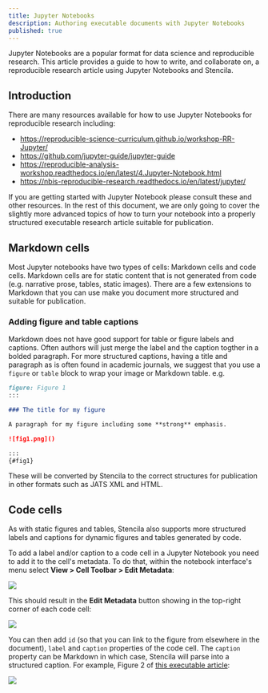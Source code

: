 ```yaml
---
title: Jupyter Notebooks
description: Authoring executable documents with Jupyter Notebooks
published: true
---
```


Jupyter Notebooks are a popular format for data science and reproducible research. This article provides a guide to how to write, and collaborate on, a reproducible research article using Jupyter Notebooks and Stencila.

## Introduction

There are many resources available for how to use Jupyter Notebooks for reproducible research including:

- https://reproducible-science-curriculum.github.io/workshop-RR-Jupyter/
- https://github.com/jupyter-guide/jupyter-guide
- https://reproducible-analysis-workshop.readthedocs.io/en/latest/4.Jupyter-Notebook.html
- https://nbis-reproducible-research.readthedocs.io/en/latest/jupyter/

If you are getting started with Jupyter Notebook please consult these and other resources. In the rest of this document, we are only going to cover the slightly more advanced topics of how to turn your notebook into a properly structured executable research article suitable for publication.

## Markdown cells

Most Jupyter notebooks have two types of cells: Markdown cells and code cells. Markdown cells are for static content that is not generated from code (e.g. narrative prose, tables, static images). There are a few extensions to Markdown that you can use make you document more structured and suitable for publication.

### Adding figure and table captions

Markdown does not have good support for table or figure labels and captions. Often authors will just merge the label and the caption togther in a bolded paragraph. For more structured captions, having a title and paragraph as is often found in academic journals, we suggest that you use a `figure` or `table` block to wrap your image or Markdown table. e.g.

```md
figure: Figure 1
:::

### The title for my figure

A paragraph for my figure including some **strong** emphasis.

![fig1.png]()

:::
{#fig1}
```

These will be converted by Stencila to the correct structures for publication in other formats such as JATS XML and HTML.

## Code cells

As with static figures and tables, Stencila also supports more structured labels and captions for dynamic figures and tables generated by code.

To add a label and/or caption to a code cell in a Jupyter Notebook you need to add it to the cell's metadata. To do that, within the notebook interface's menu select **View > Cell Toolbar > Edit Metadata**:

![](https://github.com/stencila/stencila/raw/master/help/formats/jupyter-cell-toolbar-edit-metadata.png)

This should result in the **Edit Metadata** button showing in the top-right corner of each code cell:

![](https://github.com/stencila/stencila/raw/master/help/formats/jupyter-cell-edit-metadata-button.png)

You can then add `id` (so that you can link to the figure from elsewhere in the document), `label` and `caption` properties of the code cell. The `caption` property can be Markdown in which case, Stencila will parse into a structured caption. For example, Figure 2 of [this executable article](https://elife.stencila.io/article-57067/#fig2):

![](https://github.com/stencila/stencila/raw/master/help/formats/jupyter-cell-edit-metadata-dialog.png)
